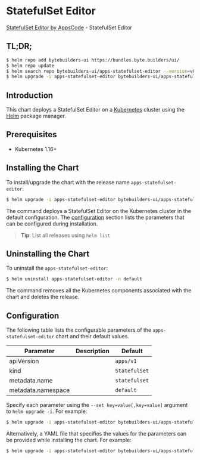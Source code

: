 # StatefulSet Editor

[StatefulSet Editor by AppsCode](https://byte.builders) - StatefulSet Editor

## TL;DR;

```bash
$ helm repo add bytebuilders-ui https://bundles.byte.builders/ui/
$ helm repo update
$ helm search repo bytebuilders-ui/apps-statefulset-editor --version=v0.4.6
$ helm upgrade -i apps-statefulset-editor bytebuilders-ui/apps-statefulset-editor -n default --create-namespace --version=v0.4.6
```

## Introduction

This chart deploys a StatefulSet Editor on a [Kubernetes](http://kubernetes.io) cluster using the [Helm](https://helm.sh) package manager.

## Prerequisites

- Kubernetes 1.16+

## Installing the Chart

To install/upgrade the chart with the release name `apps-statefulset-editor`:

```bash
$ helm upgrade -i apps-statefulset-editor bytebuilders-ui/apps-statefulset-editor -n default --create-namespace --version=v0.4.6
```

The command deploys a StatefulSet Editor on the Kubernetes cluster in the default configuration. The [configuration](#configuration) section lists the parameters that can be configured during installation.

> **Tip**: List all releases using `helm list`

## Uninstalling the Chart

To uninstall the `apps-statefulset-editor`:

```bash
$ helm uninstall apps-statefulset-editor -n default
```

The command removes all the Kubernetes components associated with the chart and deletes the release.

## Configuration

The following table lists the configurable parameters of the `apps-statefulset-editor` chart and their default values.

|     Parameter      | Description |         Default          |
|--------------------|-------------|--------------------------|
| apiVersion         |             | <code>apps/v1</code>     |
| kind               |             | <code>StatefulSet</code> |
| metadata.name      |             | <code>statefulset</code> |
| metadata.namespace |             | <code>default</code>     |


Specify each parameter using the `--set key=value[,key=value]` argument to `helm upgrade -i`. For example:

```bash
$ helm upgrade -i apps-statefulset-editor bytebuilders-ui/apps-statefulset-editor -n default --create-namespace --version=v0.4.6 --set apiVersion=apps/v1
```

Alternatively, a YAML file that specifies the values for the parameters can be provided while
installing the chart. For example:

```bash
$ helm upgrade -i apps-statefulset-editor bytebuilders-ui/apps-statefulset-editor -n default --create-namespace --version=v0.4.6 --values values.yaml
```
